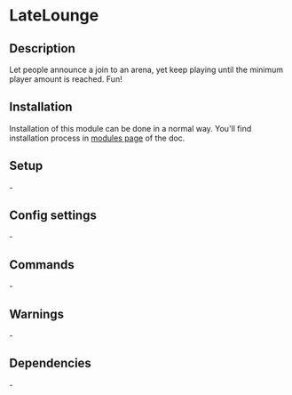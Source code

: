 # LateLounge

## Description

Let people announce a join to an arena, yet keep playing until the minimum player amount is reached. Fun!

## Installation

Installation of this module can be done in a normal way. You'll find installation process in [modules page](../modules.md#installing-modules) of the doc.

## Setup

\-

## Config settings

\-

## Commands

\-

## Warnings

\-

## Dependencies

\-
